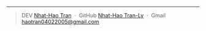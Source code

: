 



---

> DEV [Nhat-Hao Tran](https://dev.to/tranlynhathao) &nbsp;&middot;&nbsp;
> GitHub [Nhat-Hao Tran-Ly](https://github.com/tranlynhathao) &nbsp;&middot;&nbsp; Gmail haotran04022005@gmail.com
